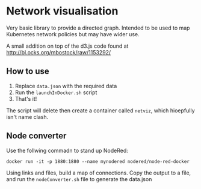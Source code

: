 # Network visualisation

Very basic library to provide a directed graph. Intended to be used to map Kubernetes network policies but may have wider use.

A small addition on top of the d3.js code found at http://bl.ocks.org/mbostock/raw/1153292/

## How to use

1. Replace `data.json` with the required data
2. Run the `launchInDocker.sh` script
3. That's it!

The script will delete then create a container called `netviz`, which hioepfully isn't  name clash.


## Node converter

Use the follwing commadn to stand up NodeRed:

```
docker run -it -p 1880:1880 --name mynodered nodered/node-red-docker
```

Using links and files, build a map of connections. Copy the output to a file, and run the `nodeConverter.sh` file to generate the data.json
